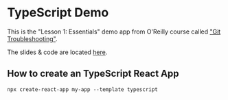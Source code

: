 # TypeScript Demo

This is the "Lesson 1: Essentials" demo app from O'Reilly course called ["Git Troubleshooting"](https://learning.oreilly.com/live-events/typescript-in-4-hours/0636920084758/0636920084757/).

The slides & code are located [here](https://olsensoft.com/typescript/).

## How to create an TypeScript React App

```npx create-react-app my-app --template typescript```
